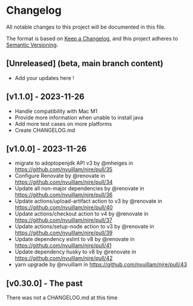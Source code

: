 # Changelog

All notable changes to this project will be documented in this file.

The format is based on [Keep a Changelog](https://keepachangelog.com/en/1.0.0/), and this project adheres to [Semantic Versioning](https://semver.org/spec/v2.0.0.html).

## [Unreleased] (beta, main branch content)

- Add your updates here !

## [v1.1.0] - 2023-11-26

- Handle compatibility with Mac M1
- Provide more information when unable to install java
- Add more test cases on more platforms
- Create CHANGELOG.md

## [v1.0.0] - 2023-11-26

- migrate to adoptopenjdk API v3 by @mheiges in <https://github.com/nvuillam/njre/pull/35>
- Configure Renovate by @renovate in <https://github.com/nvuillam/njre/pull/34>
- Update all non-major dependencies by @renovate in <https://github.com/nvuillam/njre/pull/36>
- Update actions/upload-artifact action to v3 by @renovate in <https://github.com/nvuillam/njre/pull/40>
- Update actions/checkout action to v4 by @renovate in <https://github.com/nvuillam/njre/pull/37>
- Update actions/setup-node action to v3 by @renovate in <https://github.com/nvuillam/njre/pull/39>
- Update dependency eslint to v8 by @renovate in <https://github.com/nvuillam/njre/pull/41>
- Update dependency husky to v8 by @renovate in <https://github.com/nvuillam/njre/pull/42>
- yarn upgrade by @nvuillam in <https://github.com/nvuillam/njre/pull/43>

## [v0.30.0] - The past

There was not a CHANGELOG.md at this time